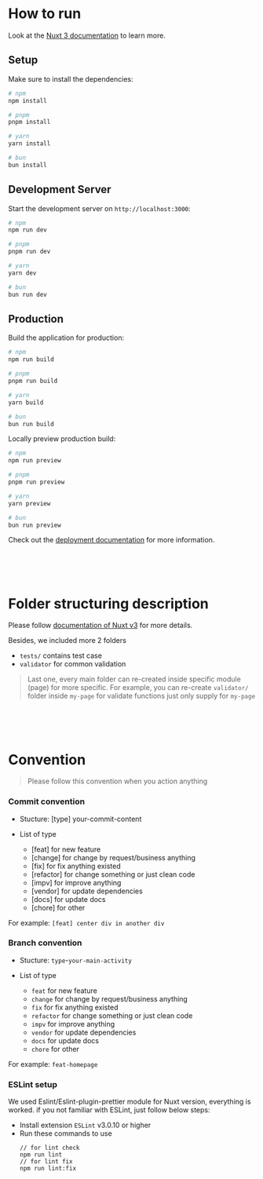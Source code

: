 # How to run

Look at the [Nuxt 3 documentation](https://nuxt.com/docs/getting-started/introduction) to learn more.

## Setup

Make sure to install the dependencies:

```bash
# npm
npm install

# pnpm
pnpm install

# yarn
yarn install

# bun
bun install
```

## Development Server

Start the development server on `http://localhost:3000`:

```bash
# npm
npm run dev

# pnpm
pnpm run dev

# yarn
yarn dev

# bun
bun run dev
```

## Production

Build the application for production:

```bash
# npm
npm run build

# pnpm
pnpm run build

# yarn
yarn build

# bun
bun run build
```

Locally preview production build:

```bash
# npm
npm run preview

# pnpm
pnpm run preview

# yarn
yarn preview

# bun
bun run preview
```

Check out the [deployment documentation](https://nuxt.com/docs/getting-started/deployment) for more information.

<br />
<br />
<br />

# Folder structuring description

Please follow [documentation of Nuxt v3](https://nuxt.com/docs/getting-started/introduction) for more details.

Besides, we included more 2 folders

- `tests/` contains test case
- `validator` for common validation

> Last one, every main folder can re-created inside specific module (page) for more specific. For example, you can re-create `validator/` folder inside `my-page` for validate functions just only supply for `my-page`

<br />
<br />
<br />

# Convention

> Please follow this convention when you action anything

### Commit convention

- Stucture: [type] your-commit-content

- List of type
  - [feat] for new feature
  - [change] for change by request/business anything
  - [fix] for fix anything existed
  - [refactor] for change something or just clean code
  - [impv] for improve anything
  - [vendor] for update dependencies
  - [docs] for update docs
  - [chore] for other

For example: `[feat] center div in another div`

### Branch convention

- Stucture: `type`-`your-main-activity`

- List of type
  - `feat` for new feature
  - `change` for change by request/business anything
  - `fix` for fix anything existed
  - `refactor` for change something or just clean code
  - `impv` for improve anything
  - `vendor` for update dependencies
  - `docs` for update docs
  - `chore` for other

For example: `feat-homepage`

### ESLint setup

We used Eslint/Eslint-plugin-prettier module for Nuxt version, everything is worked.
if you not familiar with ESLint, just follow below steps:

- Install extension `ESLint` v3.0.10 or higher
- Run these commands to use
  ```
  // for lint check
  npm run lint
  // for lint fix
  npm run lint:fix
  ```
